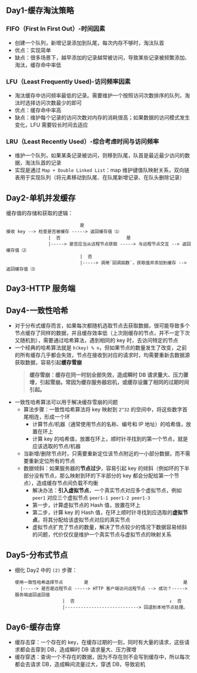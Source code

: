 ## Day1-缓存淘汰策略

### FIFO（First In First Out）-时间因素
- 创建一个队列，新增记录添加到队尾，每次内存不够时，淘汰队首
- 优点：实现简单
- 缺点：很多场景下，越早添加的记录越常被访问，导致某些记录被频繁添加、淘汰，缓存命中率低

### LFU（Least Frequently Used)-访问频率因素
- 淘汰缓存中访问频率最低的记录。需要维护一个按照访问次数排序的队列，淘汰时选择访问次数最少的即可
- 优点：缓存命中率高
- 缺点：维护每个记录的访问次数对内存的消耗很高；如果数据的访问模式发生变化，LFU 需要较长时间去适应

### LRU（Least Recently Used）-综合考虑时间与访问频率
- 维护一个队列，如果某条记录被访问，则移到队尾，队首是最近最少访问的数据，淘汰队首的记录
- 实现是通过 `Map + Double Linked List`：map 维护键值队映射关系，双向链表用于实现队列（将元素移动到队尾、在队尾新增记录、在队头删除记录）

## Day2-单机并发缓存
缓存值的存储和获取的逻辑：
```
                            是
接收 key --> 检查是否被缓存 -----> 返回缓存值 ⑴
                |  否                         是
                |-----> 是否应当从远程节点获取 -----> 与远程节点交互 --> 返回缓存值 ⑵
                            |  否
                            |-----> 调用`回调函数`，获取值并添加到缓存 --> 返回缓存值 ⑶
```

## Day3-HTTP 服务端

## Day4-一致性哈希
- 对于分布式缓存而言，如果每次都随机选取节点去获取数据，很可能导致多个节点缓存了同样的数据，并且缓存效率低（上次刚缓存的节点，并不一定下次又随机到），需要通过哈希算法，遇到相同的 key 时，去访问特定的节点
- 一个经典的哈希算法就是 `h(key) % n`，但如果节点的数量发生了改变，之前的所有缓存几乎都会失效，节点在接收到对应的请求时，均需要重新去数据源获取数据，容易引起**缓存雪崩**
  > **缓存雪崩：缓存在同一时刻全部失效，造成瞬时 DB 请求量大、压力骤增，引起雪崩。常因为缓存服务器宕机，或缓存设置了相同的过期时间引起。**
- 一致性哈希算法可以用于解决缓存雪崩的问题
  - 算法步骤：一致性哈希算法将 key 映射到 `2^32` 的空间中，将这些数字首尾相连，形成一个环
    - 计算节点/机器（通常使用节点的名称、编号和 IP 地址）的哈希值，放置在环上
    - 计算 key 的哈希值，放置在环上，顺时针寻找到的第一个节点，就是应该选取的节点/机器
  - 当新增/删除节点时，只需要重新定位该节点附近的一小部分数据，而不需要重新定位所有的节点
  - 数据倾斜：如果服务器的**节点过少**，容易引起 key 的倾斜（例如环的下半部分没有节点，那么映射到环的下半部分的 key 都会分配给第一个节点），造成缓存节点间负载不均衡
    - 解决办法：**引入虚拟节点**，一个真实节点对应多个虚拟节点，例如 `peer1` 对应三个虚拟节点 `peer1-1 peer1-2 peer1-3`
    - 第一步，计算虚拟节点的 Hash 值，放置在环上
    - 第二步，计算 key 的 Hash 值，在环上顺时针寻找到应选取的**虚拟节点**，将其分配给该虚拟节点对应的真实节点
    - 虚拟节点扩充了节点的数量，解决了节点较少的情况下数据容易倾斜的问题，代价仅仅是维护一个真实节点与虚拟节点的映射关系

## Day5-分布式节点
- 细化 Day2 中的 `(2)` 步骤：
  ```
  使用一致性哈希选择节点        是                                    是
    |-----> 是否是远程节点 -----> HTTP 客户端访问远程节点 --> 成功？-----> 服务端返回返回值
                    |  否                                    ↓  否
                    |----------------------------> 回退到本地节点处理。
  ```

## Day6-缓存击穿
- 缓存击穿：一个存在的 key，在缓存过期的一刻，同时有大量的请求，这些请求都会击穿到 DB，造成瞬时 DB 请求量大、压力骤增
- 缓存穿透：查询一个不存在的数据，因为不存在则不会写到缓存中，所以每次都会去请求 DB，造成瞬间流量过大，穿透 DB，导致宕机